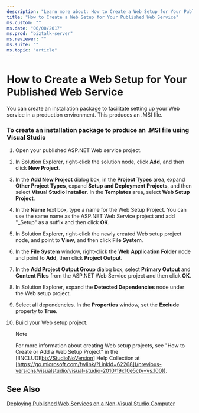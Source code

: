 ```yaml
---
description: "Learn more about: How to Create a Web Setup for Your Published Web Service"
title: "How to Create a Web Setup for Your Published Web Service"
ms.custom: ""
ms.date: "06/08/2017"
ms.prod: "biztalk-server"
ms.reviewer: ""
ms.suite: ""
ms.topic: "article"
---
```

# How to Create a Web Setup for Your Published Web Service
You can create an installation package to facilitate setting up your Web service in a production environment. This produces an .MSI file.

### To create an installation package to produce an .MSI file using Visual Studio

1. Open your published ASP.NET Web service project.

2. In Solution Explorer, right-click the solution node, click **Add**, and then click **New Project**.

3. In the **Add New Project** dialog box, in the **Project Types** area, expand **Other Project Types**, expand **Setup and Deployment Projects**, and then select **Visual Studio Installer**. In the **Templates** area, select **Web Setup Project**.

4. In the **Name** text box, type a name for the Web Setup Project. You can use the same name as the ASP.NET Web Service project and add "_Setup" as a suffix and then click **OK**.

5. In Solution Explorer, right-click the newly created Web setup project node, and point to **View**, and then click **File System**.

6. In the **File System** window, right-click the **Web Application Folder** node and point to **Add**, then click **Project Output**.

7. In the **Add Project Output Group** dialog box, select **Primary Output** and **Content Files** from the ASP.NET Web Service project and then click **OK**.

8. In Solution Explorer, expand the **Detected Dependencies** node under the Web setup project.

9. Select all dependencies. In the **Properties** window, set the **Exclude** property to **True**.

10. Build your Web setup project.

    > [!NOTE]
    >  For more information about creating Web setup projects, see "How to Create or Add a Web Setup Project" in the [!INCLUDE[btsVStudioNoVersion](../includes/btsvstudionoversion-md.md)] Help Collection at [https://go.microsoft.com/fwlink/?LinkId=62268](/previous-versions/visualstudio/visual-studio-2010/19x10e5c(v=vs.100)).

## See Also
 [Deploying Published Web Services on a Non-Visual Studio Computer](../core/deploying-published-web-services-on-a-non-visual-studio-computer.md)